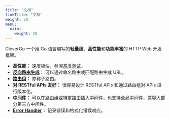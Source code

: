 ```yaml
---
title: "文档"
linkTitle: "文档"
weight: 20
menu:
  main:
    weight: 20
---
```


CleverGo 一个用 Go 语言编写的<strong>轻量级</strong>、<strong>高性能</strong>和<strong>功能丰富</strong>的 HTTP Web 开发框架。

- **高性能：** 速度极快，参阅[基准测试](/zh/docs/benchmark)。
- **[反向路由生成](/zh/docs/routing/url-generation)：** 可以通过命名路由或匹配路由生成 URL。
- **[路由组](/zh/docs/routing/route-group)：** 亦称子路由。
- **对 RESTful APIs 友好：** 很容易设计 RESTful APIs 和通过路由组对 APIs 进行版本化。
- **[中间件](/zh/docs/middleware)：** 可以在路由组或特定路由插入中间件，也支持全局中间件，兼容大部分第三方中间件。
- **[Error Handler](/zh/docs/error-handling)：** 记录错误和格式化错误响应。
